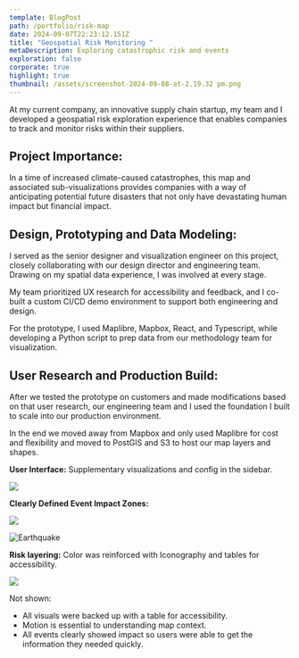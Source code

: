 ```yaml
---
template: BlogPost
path: /portfolio/risk-map
date: 2024-09-07T22:23:12.151Z
title: "Geospatial Risk Monitoring "
metaDescription: Exploring catastrophic risk and events
exploration: false
corporate: true
highlight: true
thumbnail: /assets/screenshot-2024-09-08-at-2.19.32 pm.png
---
```

At my current company, an innovative supply chain startup, my team and I developed a geospatial risk exploration experience that enables companies to track and monitor risks within their suppliers. 

## Project Importance:

In a time of increased climate-caused catastrophes, this map and associated sub-visualizations provides companies with a way of anticipating potential future disasters that not only have devastating human impact but financial impact.

## Design, Prototyping and Data Modeling:

I served as the senior designer and visualization engineer on this project, closely collaborating with our design director and engineering team. Drawing on my spatial data experience, I was involved at every stage. 

My team prioritized UX research for accessibility and feedback, and I co-built a custom CI/CD demo environment to support both engineering and design. 

For the prototype, I used Maplibre, Mapbox, React, and Typescript, while developing a Python script to prep data from our methodology team for visualization.

## User Research and Production Build:

After we tested the prototype on customers and made modifications based on that user research, our engineering team and I used the foundation I built to scale into our production environment. 

In the end we moved away from Mapbox and only used Maplibre for cost and flexibility and moved to PostGIS and S3 to host our map layers and shapes.

**User Interface:** Supplementary visualizations and config in the sidebar.

![](/assets/1695301568808.jpeg)

**Clearly Defined Event Impact Zones:**

![](/assets/screenshot-2024-09-08-at-2.03.12 pm.png)

![Earthquake](/assets/1695301564683.jpeg)

**Risk layering:** Color was reinforced with Iconography and tables for accessibility.

![](/assets/1695301564892.jpeg)

Not shown:

* All visuals were backed up with a table for accessibility.
* Motion is essential to understanding map context.
* All events clearly showed impact so users were able to get the information they needed quickly.